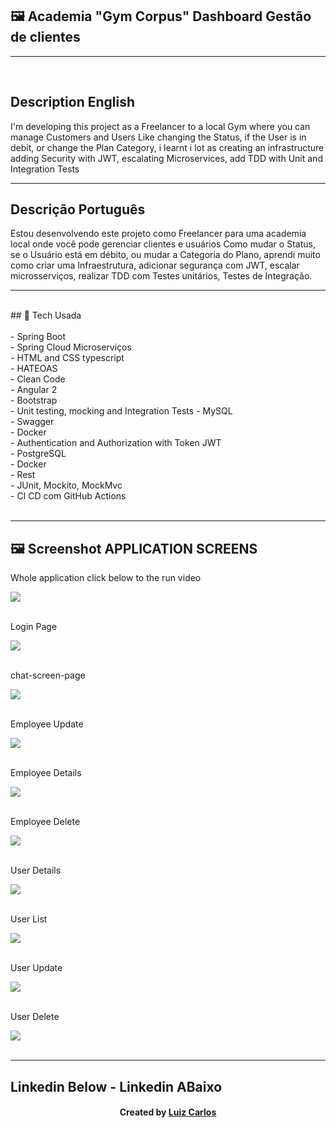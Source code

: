 ﻿## 🖼 Academia "Gym Corpus" Dashboard Gestão de clientes <br/>
<hr>
<br/>
<h2>Description English</h2>
<p>I'm developing this project as a Freelancer to a local Gym where you can manage Customers and Users
Like changing the Status, if the User is in debit, or change the Plan Category, i learnt i lot as creating 
an infrastructure adding Security with JWT, escalating Microservices, add TDD with Unit and Integration Tests</p>
<hr>
<h2>Descrição Português</h2>
<p>Estou desenvolvendo este projeto como Freelancer para uma academia local onde você pode gerenciar clientes e usuários
Como mudar o Status, se o Usuário está em débito, ou mudar a Categoria do Plano, aprendi  muito como criar
uma Infraestrutura,  adicionar segurança com JWT, escalar microsserviços, realizar TDD com Testes unitários,
Testes de Integração. </p>
<hr>
<br/>
## 🚀 Tech Usada<br/>
<br/>
- Spring Boot<br/>
- Spring Cloud Microserviços <br/>
- HTML and CSS typescript<br/>
- HATEOAS<br/>
- Clean Code<br/>
- Angular 2<br/>
-   Bootstrap<br/>
-   Unit testing, mocking and Integration Tests
-   MySQL <br/>
-   Swagger <br/>
-   Docker <br/>
-  Authentication and  Authorization with Token JWT  <br/>
-   PostgreSQL <br/>
-   Docker <br/>
-   Rest  <br/>
-    JUnit, Mockito, MockMvc <br/>
-    CI CD com GitHub Actions<br/>


<br/>
<hr>


## 🖼 Screenshot APPLICATION SCREENS <br/>
<p>Whole application click below to the run video</p><img src="images/gym-corpus.gif">
<br/>
<br/>
<p>Login Page</p><img src="images/login-page.JPG">
<br/>
<br/>
<p>chat-screen-page</p><img src="images/employee-list.JPG">
<br/>
<br/>
<p>Employee Update</p><img src="images/employee-update.JPG">
<br/>
<br/>
<p>Employee Details</p><img src="images/employee-details.JPG">
<br/>
<br/>
<p>Employee Delete</p><img src="images/employee-delete.JPG">
<br/>
<br/>
<p>User Details</p><img src="images/user-details.JPG">
<br/>
<br/>
<p>User List</p><img src="images/user-list.JPG">
<br/>
<br/>
<p>User Update</p><img src="images/user-update.JPG">
<br/>
<br/>
<p>User Delete</p><img src="images/user-delete.JPG">
<br/>
<br/>

<hr>

## Linkedin Below - Linkedin ABaixo

<h4 align="center">
   Created by   <a href="https://www.linkedin.com/in/luiz-carlos-b50693173/" target="_blank"> Luiz Carlos </a>
</h4>

</html>
